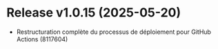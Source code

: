 # Release v1.0.15 (2025-05-20)

- Restructuration complète du processus de déploiement pour GitHub Actions (8117604)
